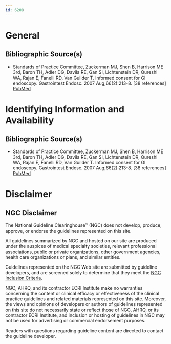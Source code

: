 ```yaml
---
id: 6208
---
```


# General

## Bibliographic Source(s)

- Standards of Practice Committee, Zuckerman MJ, Shen B, Harrison ME 3rd, Baron TH, Adler DG, Davila RE, Gan SI, Lichtenstein DR, Qureshi WA, Rajan E, Fanelli RD, Van Guilder T. Informed consent for GI endoscopy. Gastrointest Endosc. 2007 Aug;66(2):213-8. [38 references] [ PubMed ](http://www.ncbi.nlm.nih.gov/entrez/query.fcgi?cmd=Retrieve&db=pubmed&dopt=Abstract&list_uids=17643691)

# Identifying Information and Availability

## Bibliographic Source(s)

- Standards of Practice Committee, Zuckerman MJ, Shen B, Harrison ME 3rd, Baron TH, Adler DG, Davila RE, Gan SI, Lichtenstein DR, Qureshi WA, Rajan E, Fanelli RD, Van Guilder T. Informed consent for GI endoscopy. Gastrointest Endosc. 2007 Aug;66(2):213-8. [38 references] [ PubMed ](http://www.ncbi.nlm.nih.gov/entrez/query.fcgi?cmd=Retrieve&db=pubmed&dopt=Abstract&list_uids=17643691)

# Disclaimer

## NGC Disclaimer

The National Guideline Clearinghouse™ (NGC) does not develop, produce, approve, or endorse the guidelines represented on this site.

All guidelines summarized by NGC and hosted on our site are produced under the auspices of medical specialty societies, relevant professional associations, public or private organizations, other government agencies, health care organizations or plans, and similar entities.

Guidelines represented on the NGC Web site are submitted by guideline developers, and are screened solely to determine that they meet the [NGC Inclusion Criteria](/help-and-about/summaries/inclusion-criteria).

NGC, AHRQ, and its contractor ECRI Institute make no warranties concerning the content or clinical efficacy or effectiveness of the clinical practice guidelines and related materials represented on this site. Moreover, the views and opinions of developers or authors of guidelines represented on this site do not necessarily state or reflect those of NGC, AHRQ, or its contractor ECRI Institute, and inclusion or hosting of guidelines in NGC may not be used for advertising or commercial endorsement purposes.

Readers with questions regarding guideline content are directed to contact the guideline developer.

